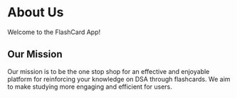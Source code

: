 # About Us

Welcome to the FlashCard App!

## Our Mission

Our mission is to be the one stop shop for an effective and enjoyable platform for reinforcing your knowledge on DSA through flashcards. We aim to make studying more engaging and efficient for users.
